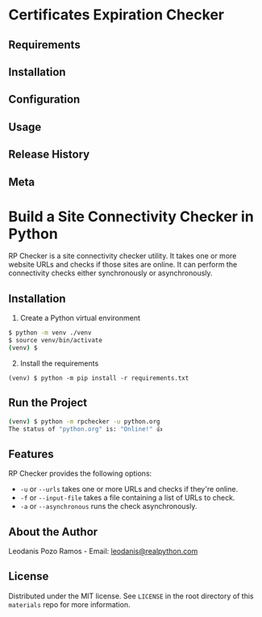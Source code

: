 # Certificates Expiration Checker

## Requirements

## Installation

## Configuration

## Usage

## Release History

## Meta




# Build a Site Connectivity Checker in Python

RP Checker is a site connectivity checker utility. It takes one or more website URLs and checks if those sites are online. It can perform the connectivity checks either synchronously or asynchronously.

## Installation

1. Create a Python virtual environment

```sh
$ python -m venv ./venv
$ source venv/bin/activate
(venv) $
```

2. Install the requirements

```
(venv) $ python -m pip install -r requirements.txt
```

## Run the Project

```sh
(venv) $ python -m rpchecker -u python.org
The status of "python.org" is: "Online!" 👍
```

## Features

RP Checker provides the following options:

- `-u` or `--urls` takes one or more URLs and checks if they're online.
- `-f` or `--input-file` takes a file containing a list of URLs to check.
- `-a` or `--asynchronous` runs the check asynchronously.

## About the Author

Leodanis Pozo Ramos - Email: leodanis@realpython.com

## License

Distributed under the MIT license. See `LICENSE` in the root directory of this `materials` repo for more information.
